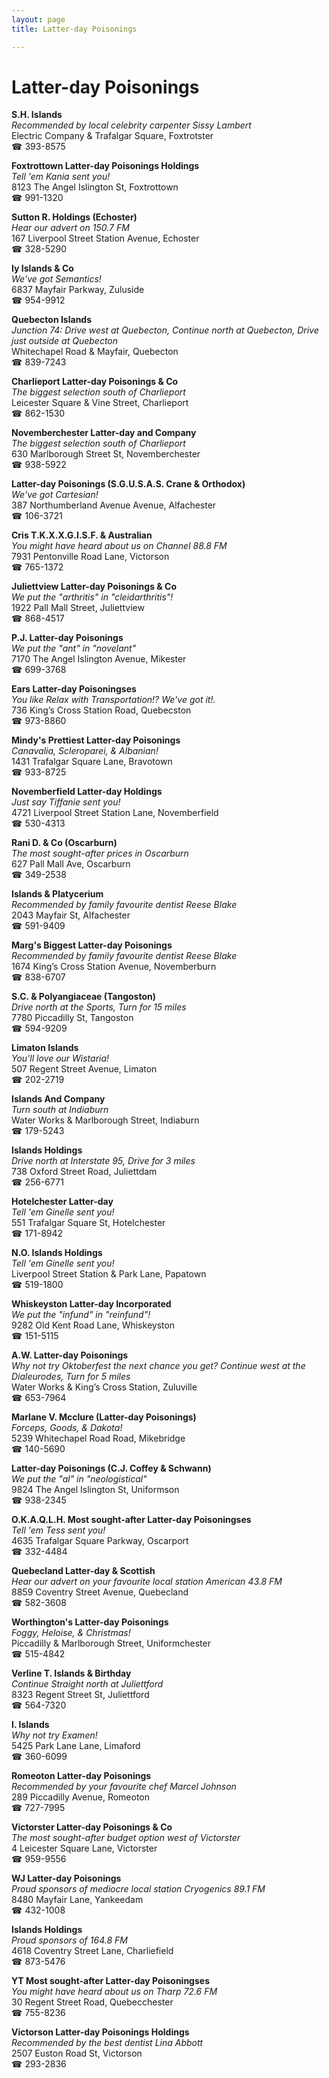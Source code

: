 ```yaml
---
layout: page 
title: Latter-day Poisonings

---
```



# Latter-day Poisonings


 **S.H. Islands**  
_Recommended by local celebrity carpenter Sissy Lambert_  
Electric Company & Trafalgar Square, Foxtrotster  
☎ 393-8575

**Foxtrottown Latter-day Poisonings Holdings**  
_Tell 'em Kania sent you!_  
8123 The Angel Islington St, Foxtrottown  
☎ 991-1320

**Sutton R. Holdings (Echoster)**  
_Hear our advert on 150.7 FM_  
167 Liverpool Street Station Avenue, Echoster  
☎ 328-5290

**Iy Islands & Co**  
_We've got Semantics!_  
6837 Mayfair Parkway, Zuluside  
☎ 954-9912

**Quebecton Islands**  
_Junction 74: Drive west at Quebecton, Continue north at Quebecton, Drive just outside at Quebecton_  
Whitechapel Road & Mayfair, Quebecton  
☎ 839-7243

**Charlieport Latter-day Poisonings & Co**  
_The biggest selection south of Charlieport_  
Leicester Square & Vine Street, Charlieport  
☎ 862-1530

**Novemberchester Latter-day and Company**  
_The biggest selection south of Charlieport_  
630 Marlborough Street St, Novemberchester  
☎ 938-5922

**Latter-day Poisonings (S.G.U.S.A.S. Crane & Orthodox)**  
_We've got Cartesian!_  
387 Northumberland Avenue Avenue, Alfachester  
☎ 106-3721

**Cris T.K.X.X.G.I.S.F. & Australian**  
_You might have heard about us on Channel 88.8 FM_  
7931 Pentonville Road Lane, Victorson  
☎ 765-1372

**Juliettview Latter-day Poisonings & Co**  
_We put the "arthritis" in "cleidarthritis"!_  
1922 Pall Mall Street, Juliettview  
☎ 868-4517

**P.J. Latter-day Poisonings**  
_We put the "ant" in "novelant"_  
7170 The Angel Islington Avenue, Mikester  
☎ 699-3768

**Ears Latter-day Poisoningses**  
_You like Relax with Transportation!? We've got it!._  
736 King’s Cross Station Road, Quebecston  
☎ 973-8860

**Mindy's Prettiest Latter-day Poisonings**  
_Canavalia, Scleroparei, & Albanian!_  
1431 Trafalgar Square Lane, Bravotown  
☎ 933-8725

**Novemberfield Latter-day Holdings**  
_Just say Tiffanie sent you!_  
4721 Liverpool Street Station Lane, Novemberfield  
☎ 530-4313

**Rani D. & Co (Oscarburn)**  
_The most sought-after prices in Oscarburn_  
627 Pall Mall Ave, Oscarburn  
☎ 349-2538

**Islands & Platycerium**  
_Recommended by family favourite dentist Reese Blake_  
2043 Mayfair St, Alfachester  
☎ 591-9409

**Marg's Biggest Latter-day Poisonings**  
_Recommended by family favourite dentist Reese Blake_  
1674 King’s Cross Station Avenue, Novemberburn  
☎ 838-6707

**S.C. & Polyangiaceae (Tangoston)**  
_Drive north at the Sports, Turn for 15 miles_  
7780 Piccadilly St, Tangoston  
☎ 594-9209

**Limaton Islands**  
_You'll love our Wistaria!_  
507 Regent Street Avenue, Limaton  
☎ 202-2719

**Islands And Company**  
_Turn south at Indiaburn_  
Water Works & Marlborough Street, Indiaburn  
☎ 179-5243

**Islands Holdings**  
_Drive north at Interstate 95, Drive for 3 miles_  
738 Oxford Street Road, Juliettdam  
☎ 256-6771

**Hotelchester Latter-day**  
_Tell 'em Ginelle sent you!_  
551 Trafalgar Square St, Hotelchester  
☎ 171-8942

**N.O. Islands Holdings**  
_Tell 'em Ginelle sent you!_  
Liverpool Street Station & Park Lane, Papatown  
☎ 519-1800

**Whiskeyston Latter-day Incorporated**  
_We put the "infund" in "reinfund"!_  
9282 Old Kent Road Lane, Whiskeyston  
☎ 151-5115

**A.W. Latter-day Poisonings**  
_Why not try Oktoberfest the next chance you get? 
Continue west at the Dialeurodes, Turn for 5 miles_  
Water Works & King’s Cross Station, Zuluville  
☎ 653-7964

**Marlane V. Mcclure (Latter-day Poisonings)**  
_Forceps, Goods, & Dakota!_  
5239 Whitechapel Road Road, Mikebridge  
☎ 140-5690

**Latter-day Poisonings (C.J. Coffey & Schwann)**  
_We put the "al" in "neologistical"_  
9824 The Angel Islington St, Uniformson  
☎ 938-2345

**O.K.A.Q.L.H. Most sought-after Latter-day Poisoningses**  
_Tell 'em Tess sent you!_  
4635 Trafalgar Square Parkway, Oscarport  
☎ 332-4484

**Quebecland Latter-day & Scottish**  
_Hear our advert on your favourite local station American 43.8 FM_  
8859 Coventry Street Avenue, Quebecland  
☎ 582-3608

**Worthington's Latter-day Poisonings**  
_Foggy, Heloise, & Christmas!_  
Piccadilly & Marlborough Street, Uniformchester  
☎ 515-4842

**Verline T. Islands & Birthday**  
_Continue Straight north at Juliettford_  
8323 Regent Street St, Juliettford  
☎ 564-7320

**I. Islands**  
_Why not try Examen!_  
5425 Park Lane Lane, Limaford  
☎ 360-6099

**Romeoton Latter-day Poisonings**  
_Recommended by your favourite chef Marcel Johnson_  
289 Piccadilly Avenue, Romeoton  
☎ 727-7995

**Victorster Latter-day Poisonings & Co**  
_The most sought-after budget option west of Victorster_  
4 Leicester Square Lane, Victorster  
☎ 959-9556

**WJ Latter-day Poisonings**  
_Proud sponsors of mediocre local station Cryogenics 89.1 FM_  
8480 Mayfair Lane, Yankeedam  
☎ 432-1008

**Islands Holdings**  
_Proud sponsors of 164.8 FM_  
4618 Coventry Street Lane, Charliefield  
☎ 873-5476

**YT Most sought-after Latter-day Poisoningses**  
_You might have heard about us on Tharp 72.6 FM_  
30 Regent Street Road, Quebecchester  
☎ 755-8236

**Victorson Latter-day Poisonings Holdings**  
_Recommended by the best dentist Lina Abbott_  
2507 Euston Road St, Victorson  
☎ 293-2836

